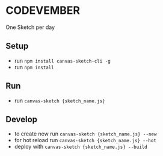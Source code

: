 # CODEVEMBER

One Sketch per day

## Setup

* run `npm install canvas-sketch-cli -g`
* run `npm install`

## Run

* run `canvas-sketch {sketch_name.js}`

## Develop 

* to create new run `canvas-sketch {sketch_name.js} --new`
* for hot reload run `canvas-sketch {sketch_name.js} --hot`
* deploy with `canvas-sketch {sketch_name.js} --build`
